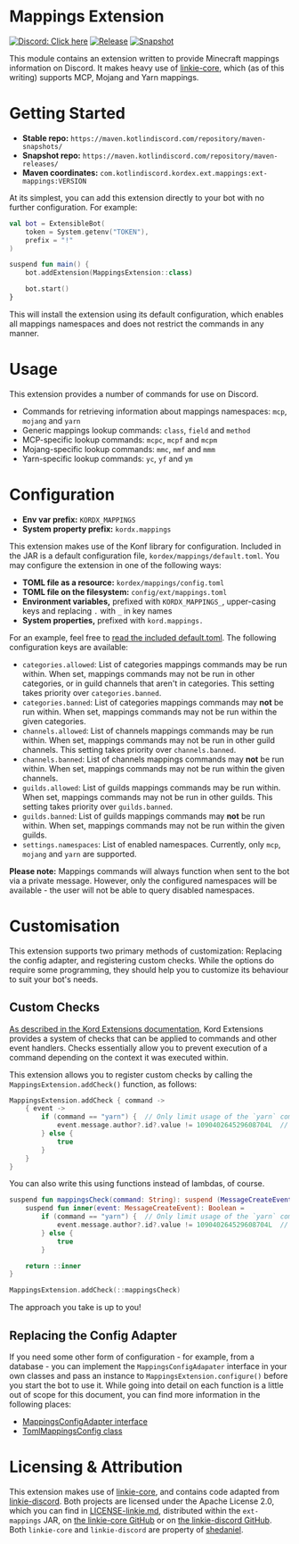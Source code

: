 # Mappings Extension

[![Discord: Click here](https://img.shields.io/static/v1?label=Discord&message=Click%20here&color=7289DA&style=for-the-badge&logo=discord)](https://discord.gg/gjXqqCS) [![Release](https://img.shields.io/nexus/r/com.kotlindiscord.kordex.ext.mappings/ext-mappings?nexusVersion=3&logo=gradle&color=blue&label=Release&server=https%3A%2F%2Fmaven.kotlindiscord.com&style=for-the-badge)](https://maven.kotlindiscord.com/#browse/browse:maven-releases:com%2Fkotlindiscord%2Fkordex%2Fext%2Fmappings%2Fext-mappings) [![Snapshot](https://img.shields.io/nexus/s/com.kotlindiscord.kordex.ext.mappings/ext-mappings?logo=gradle&color=orange&label=Snapshot&server=https%3A%2F%2Fmaven.kotlindiscord.com&style=for-the-badge)](https://maven.kotlindiscord.com/#browse/browse:maven-snapshots:com%2Fkotlindiscord%2Fkordex%2Fext%2Fmappings%2Fext-mappings)

This module contains an extension written to provide Minecraft mappings information on Discord. It makes heavy use
of [linkie-core](https://github.com/shedaniel/linkie-core), which (as of this writing) supports MCP, Mojang and Yarn
mappings.

# Getting Started

* **Stable repo:** `https://maven.kotlindiscord.com/repository/maven-snapshots/`
* **Snapshot repo:** `https://maven.kotlindiscord.com/repository/maven-releases/`
* **Maven coordinates:** `com.kotlindiscord.kordex.ext.mappings:ext-mappings:VERSION`

At its simplest, you can add this extension directly to your bot with no further configuration. For example:

```kotlin
val bot = ExtensibleBot(
    token = System.getenv("TOKEN"),
    prefix = "!"
)

suspend fun main() {
    bot.addExtension(MappingsExtension::class)

    bot.start()
}
```

This will install the extension using its default configuration, which enables all mappings namespaces and does not
restrict the commands in any manner.

# Usage

This extension provides a number of commands for use on Discord.

* Commands for retrieving information about mappings namespaces: `mcp`, `mojang` and `yarn`
* Generic mappings lookup commands: `class`, `field` and `method`
* MCP-specific lookup commands: `mcpc`, `mcpf` and `mcpm`
* Mojang-specific lookup commands: `mmc`, `mmf` and `mmm`
* Yarn-specific lookup commands: `yc`, `yf` and `ym`

# Configuration

* **Env var prefix:** `KORDX_MAPPINGS`
* **System property prefix:** `kordx.mappings`

This extension makes use of the Konf library for configuration. Included in the JAR is a default configuration file,
`kordex/mappings/default.toml`. You may configure the extension in one of the following ways:

* **TOML file as a resource:** `kordex/mappings/config.toml`
* **TOML file on the filesystem:** `config/ext/mappings.toml`
* **Environment variables,** prefixed with `KORDX_MAPPINGS_`, upper-casing keys and replacing `.` with `_` in key names
* **System properties,** prefixed with `kord.mappings.`

For an example, feel free to [read the included default.toml](src/main/resources/kordex/mappings/default.toml). The
following configuration keys are available:

* `categories.allowed`: List of categories mappings commands may be run within. When set, mappings commands may not be
  run in other categories, or in guild channels that aren't in categories. This setting takes priority over
  `categories.banned`.
* `categories.banned`: List of categories mappings commands may **not** be run within. When set, mappings commands may
  not be run within the given categories.
* `channels.allowed`: List of channels mappings commands may be run within. When set, mappings commands may not be run
  in other guild channels. This setting takes priority over `channels.banned`.
* `channels.banned`: List of channels mappings commands may **not** be run within. When set, mappings commands may not
  be run within the given channels.
* `guilds.allowed`: List of guilds mappings commands may be run within. When set, mappings commands may not be run in
  other guilds. This setting takes priority over `guilds.banned`.
* `guilds.banned`: List of guilds mappings commands may **not** be run within. When set, mappings commands may not be
  run within the given guilds.
* `settings.namespaces`: List of enabled namespaces. Currently, only `mcp`, `mojang` and `yarn` are supported.

**Please note:** Mappings commands will always function when sent to the bot via a private message. However, only the
configured namespaces will be available - the user will not be able to query disabled namespaces.

# Customisation

This extension supports two primary methods of customization: Replacing the config adapter, and registering custom
checks. While the options do require some programming, they should help you to customize its behaviour to suit your
bot's needs.

## Custom Checks

[As described in the Kord Extensions documentation](https://kord-extensions.docs.kotlindiscord.com/concepts/checks/),
Kord Extensions provides a system of checks that can be applied to commands and other event handlers. Checks essentially
allow you to prevent execution of a command depending on the context it was executed within.

This extension allows you to register custom checks by calling the `MappingsExtension.addCheck()` function, as follows:

```kotlin
MappingsExtension.addCheck { command ->
    { event ->
        if (command == "yarn") {  // Only limit usage of the `yarn` command
            event.message.author?.id?.value != 109040264529608704L  // We don't want gdude using this
        } else {
            true
        }
    }
}
```

You can also write this using functions instead of lambdas, of course.

```kotlin
suspend fun mappingsCheck(command: String): suspend (MessageCreateEvent) -> Boolean {
    suspend fun inner(event: MessageCreateEvent): Boolean =
        if (command == "yarn") {  // Only limit usage of the `yarn` command
            event.message.author?.id?.value != 109040264529608704L  // We don't want gdude using this
        } else {
            true
        }

    return ::inner
}

MappingsExtension.addCheck(::mappingsCheck)
```

The approach you take is up to you!

## Replacing the Config Adapter

If you need some other form of configuration - for example, from a database - you can implement the
`MappingsConfigAdapater` interface in your own classes and pass an instance to `MappingsExtension.configure()` before
you start the bot to use it. While going into detail on each function is a little out of scope for this document, you
can find more information in the following places:

* [MappingsConfigAdapter interface](src/main/kotlin/com/kotlindiscord/kordex/ext/mappings/configuration/MappingsConfigAdapter.kt)
* [TomlMappingsConfig class](src/main/kotlin/com/kotlindiscord/kordex/ext/mappings/configuration/TomlMappingsConfig.kt)

# Licensing & Attribution

This extension makes use of [linkie-core](https://github.com/shedaniel/linkie-core), and contains code adapted
from [linkie-discord](https://github.com/shedaniel/linkie-discord). Both projects are licensed under the Apache License
2.0, which you can find in [LICENSE-linkie.md](LICENSE-linkie.md), distributed within the
`ext-mappings` JAR, on [the linkie-core GitHub](https://github.com/shedaniel/linkie-core/blob/master/LICENSE.md) or
on [the linkie-discord GitHub](https://github.com/shedaniel/linkie-discord/blob/master/LICENSE.md). Both
`linkie-core` and `linkie-discord` are property of [shedaniel](https://github.com/shedaniel).
